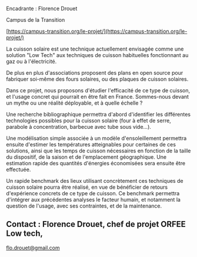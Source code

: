 Encadrante : Florence Drouet

Campus de la Transition

[https://campus-transition.org/le-projet/](https://campus-transition.org/le-projet/)

La cuisson solaire est une technique actuellement envisagée comme une
solution "Low Tech" aux techniques de cuisson habituelles fonctionnant
au gaz ou à l\'électricité.

De plus en plus d'associations proposent des plans en open source pour
fabriquer soi-même des fours solaires, ou des plaques de cuisson
solaires.

Dans ce projet, nous proposons d'étudier l'efficacité de ce type de
cuisson, et l'usage concret qui pourrait en être fait en France.
Sommes-nous devant un mythe ou une réalité déployable, et à quelle
échelle ?

Une recherche bibliographique permettra d'abord d'identifier les
différentes technologies possibles pour la cuisson solaire (four à effet
de serre, parabole à concentration, barbecue avec tube sous vide...).

Une modélisation simple associée à un modèle d'ensoleillement permettra
ensuite d'estimer les températures atteignables pour certaines de ces
solutions, ainsi que les temps de cuisson nécessaires en fonction de la
taille du dispositif, de la saison et de l'emplacement géographique. Une
estimation rapide des quantités d\'énergies économisées sera ensuite
être effectuée.

Un rapide benchmark des lieux utilisant concrètement ces techniques de
cuisson solaire pourra être réalisé, en vue de bénéficier de retours
d'expérience concrets de ce type de cuisson. Ce benchmark permettra
d'intégrer aux précédentes analyses le facteur humain, et notamment la
question de l'usage, avec ses contraintes, et de la maintenance.

## Contact : Florence Drouet, chef de projet ORFEE Low tech,
[flo.drouet\@gmail.com](mailto:robin.girard@mines-paristech.fr)
